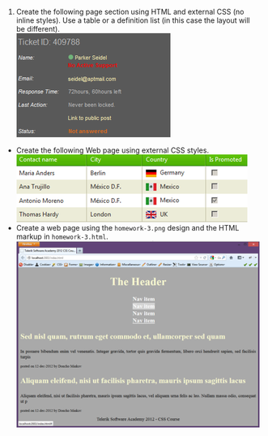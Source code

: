 1. Create the following page section using HTML and external CSS (no inline styles). Use a table or a definition list (in this case the layout will be different).
 <br>![img](https://raw.githubusercontent.com/StefanSinapov/TelerikAcademy/master/5.%20CSS/Homework/1.%20CSS%20Overview/1.%20First%20Task/Picture1.png)
* Create the following Web page using external CSS styles. 
 <br>![img](https://raw.githubusercontent.com/StefanSinapov/TelerikAcademy/master/5.%20CSS/Homework/1.%20CSS%20Overview/2.%20Table%20with%20styles/Picture2.png)
* Create a web page using the `homework-3.png` design and the HTML markup in `homework-3.html`.
 <br>![img](https://raw.githubusercontent.com/StefanSinapov/TelerikAcademy/master/5.%20CSS/Homework/1.%20CSS%20Overview/3.%20WebPage/homework-3.png)
